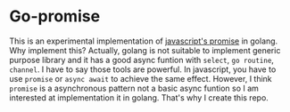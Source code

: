# Go-promise

This is an experimental implementation of [javascript's promise](https://developer.mozilla.org/en-US/docs/Web/JavaScript/Reference/Global_Objects/Promise) in golang. Why implement this? Actually, golang is not suitable to implement generic purpose library and it has a good async funtion with `select`, `go routine`, `channel`. I have to say those tools are powerful. In javascript, you have to use `promise` or `async await` to achieve the same effect. However, I think `promise` is a asynchronous pattern not a basic async funtion so I am interested at implementation it in golang. That's why I create this repo.


